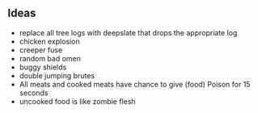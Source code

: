 ## Ideas
- replace all tree logs with deepslate that drops the appropriate log
- chicken explosion
- creeper fuse
- random bad omen
- buggy shields
- double jumping brutes
- All meats and cooked meats have chance to give (food) Poison for 15 seconds
- uncooked food is like zombie flesh